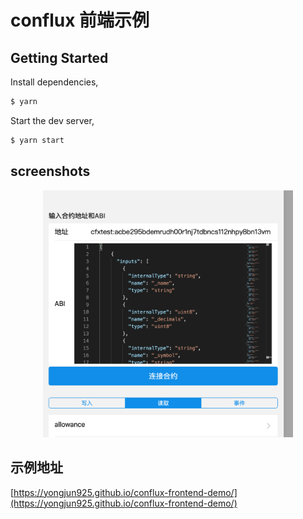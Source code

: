 # conflux 前端示例

## Getting Started

Install dependencies,

```bash
$ yarn
```

Start the dev server,

```bash
$ yarn start
```

## screenshots

<p align="center">
  <img src="./screenshots/1.png" width="400px">
</p>

## 示例地址
[https://yongjun925.github.io/conflux-frontend-demo/](https://yongjun925.github.io/conflux-frontend-demo/)